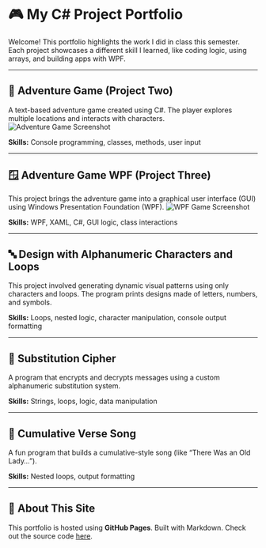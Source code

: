# 🎮 My C# Project Portfolio

Welcome! This portfolio highlights the work I did in class this semester. Each project showcases a different skill I learned, like coding logic, using arrays, and building apps with WPF.

---

## 🧭 Adventure Game (Project Two)
A text-based adventure game created using C#. The player explores multiple locations and interacts with characters.
![Adventure Game Screenshot](images/adventuregame.png)

**Skills:** Console programming, classes, methods, user input

---

## 🪟 Adventure Game WPF (Project Three)
This project brings the adventure game into a graphical user interface (GUI) using Windows Presentation Foundation (WPF).
![WPF Game Screenshot](images/wpfgame.png)

**Skills:** WPF, XAML, C#, GUI logic, class interactions

---

## 🔤 Design with Alphanumeric Characters and Loops
This project involved generating dynamic visual patterns using only characters and loops. The program prints designs made of letters, numbers, and symbols.

**Skills:** Loops, nested logic, character manipulation, console output formatting

---

## 🔐 Substitution Cipher
A program that encrypts and decrypts messages using a custom alphanumeric substitution system.

**Skills:** Strings, loops, logic, data manipulation

---

## 🎵 Cumulative Verse Song
A fun program that builds a cumulative-style song (like “There Was an Old Lady…”).

**Skills:** Nested loops, output formatting

---

## 🧾 About This Site
This portfolio is hosted using **GitHub Pages**. Built with Markdown. Check out the source code [here](https://github.com/yourusername/yourusername.github.io).
